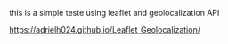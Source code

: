 this is a simple teste using leaflet and geolocalization API

https://adrielh024.github.io/Leaflet_Geolocalization/
